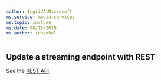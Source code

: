 ```yaml
---
author: IngridAtMicrosoft
ms.service: media-services 
ms.topic: include
ms.date: 08/18/2020
ms.author: inhenkel
---
```


## Update a streaming endpoint with REST

See the [REST API](/rest/api/media/streaming-endpoints/update).
